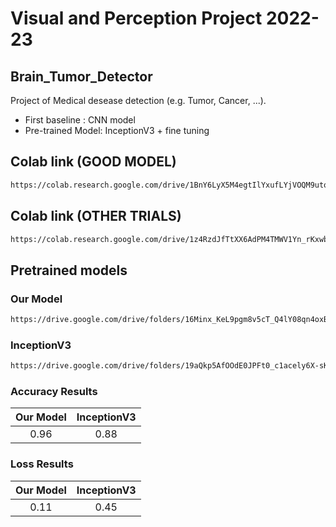 # Visual and Perception Project 2022-23
## Brain_Tumor_Detector
Project of Medical desease detection (e.g. Tumor, Cancer, ...).

- First baseline : CNN model
- Pre-trained Model: InceptionV3 + fine tuning

## Colab link (GOOD MODEL)
```bash
https://colab.research.google.com/drive/1BnY6LyX5M4egtIlYxufLYjVOQM9utoIm?authuser=1#scrollTo=npS5nqG6zHco
```

## Colab link (OTHER TRIALS)
```bash
https://colab.research.google.com/drive/1z4RzdJfTtXX6AdPM4TMWV1Yn_rKxwb9z?usp=drive_link
```

## Pretrained models
### Our Model
```bash
https://drive.google.com/drive/folders/16Minx_KeL9pgm8v5cT_Q4lY08qn4oxBo?usp=sharing
```
### InceptionV3
```bash
https://drive.google.com/drive/folders/19aQkp5AfOOdE0JPFt0_c1acely6X-sKS?usp=sharing
```

### Accuracy Results
| Our Model   | InceptionV3
| :---: | :---: |
| 0.96   | 0.88

### Loss Results
| Our Model  | InceptionV3
| :---: | :---: |
| 0.11   | 0.45 


